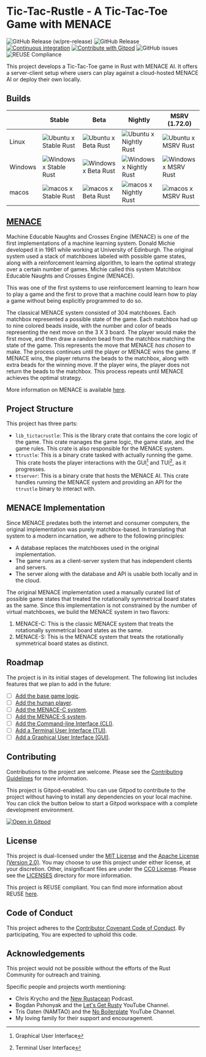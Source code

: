 <!--
SPDX-FileCopyrightText: 2022 - 2024 Ali Sajid Imami

SPDX-License-Identifier: Apache-2.0
SPDX-License-Identifier: MIT
-->

# Tic-Tac-Rustle - A Tic-Tac-Toe Game with MENACE

![GitHub Release (w/pre-release)](https://img.shields.io/github/v/release/AliSajid/tictacrustle?include_prereleases&logo=semantic-release)
![GitHub Release](https://img.shields.io/github/v/release/AliSajid/tictacrustle?logo=semantic-release)
[![Continuous integration](https://github.com/AliSajid/tictacrustle/actions/workflows/ci.yaml/badge.svg)](https://github.com/AliSajid/tictacrustle/actions/workflows/ci.yaml)
[![Contribute with Gitpod](https://img.shields.io/badge/Contribute%20with-Gitpod-908a85?logo=gitpod)](https://gitpod.io/#https://github.com/AliSajid/tictacrustle)
![GitHub issues](https://img.shields.io/github/issues/AliSajid/tictacrustle)
![REUSE Compliance](https://img.shields.io/reuse/compliance/github.com%2FAliSajid%2Ftictacrustle)

This project develops a Tic-Tac-Toe game in Rust with MENACE AI. It offers a server-client setup where users can play against a cloud-hosted MENACE AI or deploy their own locally.

## Builds

|         | Stable | Beta | Nightly | MSRV (1.72.0) |
| ------- | ------ | ---- | ------- | ---- |
| Linux   | ![Ubuntu x Stable Rust](https://img.shields.io/endpoint?url=https://gist.githubusercontent.com/AliSajid/185618f862b98debb8b034c34e83173d/raw/ubuntu-stable.json) | ![Ubuntu x Beta Rust](https://img.shields.io/endpoint?url=https://gist.githubusercontent.com/AliSajid/185618f862b98debb8b034c34e83173d/raw/ubuntu-beta.json) | ![Ubuntu x Nightly Rust](https://img.shields.io/endpoint?url=https://gist.githubusercontent.com/AliSajid/185618f862b98debb8b034c34e83173d/raw/ubuntu-nightly.json) | ![Ubuntu x MSRV Rust](https://img.shields.io/endpoint?url=https://gist.githubusercontent.com/AliSajid/185618f862b98debb8b034c34e83173d/raw/ubuntu-msrv.json) |
| Windows | ![Windows x Stable Rust](https://img.shields.io/endpoint?url=https://gist.githubusercontent.com/AliSajid/185618f862b98debb8b034c34e83173d/raw/windows-stable.json) | ![Windows x Beta Rust](https://img.shields.io/endpoint?url=https://gist.githubusercontent.com/AliSajid/185618f862b98debb8b034c34e83173d/raw/windows-beta.json) | ![Windows x Nightly Rust](https://img.shields.io/endpoint?url=https://gist.githubusercontent.com/AliSajid/185618f862b98debb8b034c34e83173d/raw/windows-nightly.json) | ![Windows x MSRV Rust](https://img.shields.io/endpoint?url=https://gist.githubusercontent.com/AliSajid/185618f862b98debb8b034c34e83173d/raw/windows-msrv.json) |
| macos   | ![macos x Stable Rust](https://img.shields.io/endpoint?url=https://gist.githubusercontent.com/AliSajid/185618f862b98debb8b034c34e83173d/raw/macos-stable.json) | ![macos x Beta Rust](https://img.shields.io/endpoint?url=https://gist.githubusercontent.com/AliSajid/185618f862b98debb8b034c34e83173d/raw/macos-beta.json) | ![macos x Nightly Rust](https://img.shields.io/endpoint?url=https://gist.githubusercontent.com/AliSajid/185618f862b98debb8b034c34e83173d/raw/macos-nightly.json) | ![macos x MSRV Rust](https://img.shields.io/endpoint?url=https://gist.githubusercontent.com/AliSajid/185618f862b98debb8b034c34e83173d/raw/macos-msrv.json) |

## [MENACE](https://en.wikipedia.org/wiki/MENACE)

Machine Educable Naughts and Crosses Engine (MENACE) is one of the first implementations of a machine learning system. Donald Michie developed it in 1961 while working at University of Edinburgh. The original system used a stack of matchboxes labeled with possible game states, along with a reinforcement learning algorithm, to learn the optimal strategy over a certain number of games. Michie called this system Matchbox Educable Naughts and Crosses Engine (MENACE).

This was one of the first systems to use reinforcement learning to learn how to play a game and the first to prove that a machine could learn how to play a game without being explicitly programmed to do so.

The classical MENACE system consisted of 304 matchboxes. Each matchbox represented a possible state of the game. Each matchbox had up to nine colored beads inside, with the number and color of beads representing the next move on the 3 X 3 board. The player would make the first move, and then draw a random bead from the matchbox matching the state of the game. This represents the move that MENACE _has chosen_ to make. The process continues until the player or MENACE wins the game. If MENACE wins, the player returns the beads to the matchbox, along with extra beads for the winning move. If the player wins, the player does not return the beads to the matchbox. This process repeats until MENACE achieves the optimal strategy.

More information on MENACE is available [here](https://en.wikipedia.org/wiki/MENACE).

## Project Structure

This project has three parts:

- `lib_tictacrustle`: This is the library crate that contains the core logic of the game. This crate manages the game logic, the game state, and the game rules. This crate is also responsible for the MENACE system.
- `ttrustle`: This is a binary crate tasked with actually running the game. This crate hosts the player interactions with the GUI[^1] and TUI[^2], as it progresses.
- `ttserver`: This is a binary crate that hosts the MENACE AI. This crate handles running the MENACE system and providing an API for the `ttrustle` binary to interact with.

## MENACE Implementation

Since MENACE predates both the internet and consumer computers, the original implementation was purely matchbox-based. In translating that system to a modern incarnation, we adhere to the following principles:

- A database replaces the matchboxes used in the original implementation.
- The game runs as a client-server system that has independent clients and servers.
- The server along with the database and API is usable both locally and in the cloud.

The original MENACE implementation used a manually curated list of possible game states that treated the rotationally symmetrical board states as the same. Since this implementation is not constrained by the number of virtual matchboxes, we build the MENACE system in two flavors:

1. MENACE-C: This is the classic MENACE system that treats the rotationally symmetrical board states as the same.
2. MENACE-S: This is the MENACE system that treats the rotationally symmetrical board states as distinct.

## Roadmap

The project is in its initial stages of development. The following list includes features that we plan to add in the future:

- [ ] [Add the base game logic](https://github.com/AliSajid/tictacrustle/milestone/1).
- [ ] [Add the human player](https://github.com/AliSajid/tictacrustle/milestone/2).
- [ ] [Add the MENACE-C system](https://github.com/AliSajid/tictacrustle/milestone/3).
- [ ] [Add the MENACE-S system](https://github.com/AliSajid/tictacrustle/milestone/4).
- [ ] [Add the Command-line Interface (CLI)](https://github.com/AliSajid/tictacrustle/milestone/5).
- [ ] [Add a Terminal User Interface (TUI)](https://github.com/AliSajid/tictacrustle/milestone/6).
- [ ] [Add a Graphical User Interface (GUI)](https://github.com/AliSajid/tictacrustle/milestone/7).

## Contributing

Contributions to the project are welcome. Please see the [Contributing Guidelines](CONTRIBUTING.md) for more information.

This project is Gitpod-enabled. You can use Gitpod to contribute to the project without having to install any dependencies on your local machine. You can click the button below to start a Gitpod workspace with a complete development environment.

[![Open in Gitpod](https://gitpod.io/button/open-in-gitpod.svg)](https://gitpod.io/#https://github.com/AliSajid/tictacrustle)

## License

This project is dual-licensed under the [MIT License](LICENSES/MIT.txt) and the [Apache License (Version 2.0)](LICENSES/Apache-2.0.txt). You may choose to use this project under either license, at your discretion. Other, insignificant files are under the [CC0 License](LICENSES/CC0-1.0.txt). Please see the [LICENSES](LICENSES) directory for more information.

This project is REUSE compliant. You can find more information about REUSE [here](https://reuse.software/).

## Code of Conduct

<!-- vale write-good.Passive = NO -->
<!-- vale Google.Passive = NO -->
This project adheres to the [Contributor Covenant Code of Conduct](CODE_OF_CONDUCT.md). By participating, You are expected to uphold this code.
<!-- vale Google.Passive = YES -->
<!-- vale write-good.Passive = YES -->

## Acknowledgements

This project would not be possible without the efforts of the Rust Community for outreach and training.

Specific people and projects worth mentioning:

- Chris Krycho and the [New Rustacean](https://newrustacean.com/) Podcast.
- Bogdan Pshonyak and the [Let's Get Rusty](https://www.youtube.com/c/letsgetrusty) YouTube Channel.
- Tris Oaten (NAMTAO) and the [No Boilerplate](https://www.youtube.com/c/NoBoilerplate) YouTube Channel.
- My loving family for their support and encouragement.


[^1]: Graphical User Interface
[^2]: Terminal User Interface
